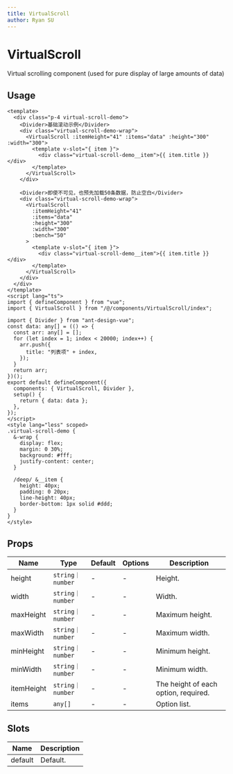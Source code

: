```yaml
---
title: VirtualScroll
author: Ryan SU
---
```


# VirtualScroll

Virtual scrolling component (used for pure display of large amounts of data)

## Usage

```vue
<template>
  <div class="p-4 virtual-scroll-demo">
    <Divider>基础滚动示例</Divider>
    <div class="virtual-scroll-demo-wrap">
      <VirtualScroll :itemHeight="41" :items="data" :height="300" :width="300">
        <template v-slot="{ item }">
          <div class="virtual-scroll-demo__item">{{ item.title }}</div>
        </template>
      </VirtualScroll>
    </div>

    <Divider>即使不可见，也预先加载50条数据，防止空白</Divider>
    <div class="virtual-scroll-demo-wrap">
      <VirtualScroll
        :itemHeight="41"
        :items="data"
        :height="300"
        :width="300"
        :bench="50"
      >
        <template v-slot="{ item }">
          <div class="virtual-scroll-demo__item">{{ item.title }}</div>
        </template>
      </VirtualScroll>
    </div>
  </div>
</template>
<script lang="ts">
import { defineComponent } from "vue";
import { VirtualScroll } from "/@/components/VirtualScroll/index";

import { Divider } from "ant-design-vue";
const data: any[] = (() => {
  const arr: any[] = [];
  for (let index = 1; index < 20000; index++) {
    arr.push({
      title: "列表项" + index,
    });
  }
  return arr;
})();
export default defineComponent({
  components: { VirtualScroll, Divider },
  setup() {
    return { data: data };
  },
});
</script>
<style lang="less" scoped>
.virtual-scroll-demo {
  &-wrap {
    display: flex;
    margin: 0 30%;
    background: #fff;
    justify-content: center;
  }

  /deep/ &__item {
    height: 40px;
    padding: 0 20px;
    line-height: 40px;
    border-bottom: 1px solid #ddd;
  }
}
</style>
```

## Props

| Name       | Type             | Default | Options | Description                          |
| ---------- | ---------------- | ------- | ------- | ------------------------------------ |
| height     | `string｜number` | -       | -       | Height.                              |
| width      | `string｜number` | -       | -       | Width.                               |
| maxHeight  | `string｜number` | -       | -       | Maximum height.                      |
| maxWidth   | `string｜number` | -       | -       | Maximum width.                       |
| minHeight  | `string｜number` | -       | -       | Minimum height.                      |
| minWidth   | `string｜number` | -       | -       | Minimum width.                       |
| itemHeight | `string｜number` | -       | -       | The height of each option, required. |
| items      | `any[]`          | -       | -       | Option list.                         |

## Slots

| Name    | Description |
| ------- | ----------- |
| default | Default.    |
